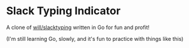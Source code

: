 # Slack Typing Indicator

A clone of [will/slacktyping](https://github.com/will/slacktyping) written in Go for fun and profit!

(I'm still learning Go, slowly, and it's fun to practice with things like this)
